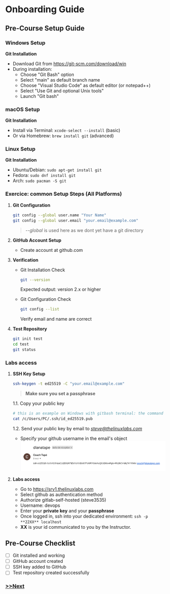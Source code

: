 # Onboarding Guide

## Pre-Course Setup Guide

### Windows Setup
**Git Installation**
   - Download Git from https://git-scm.com/download/win
   - During installation:
     - Choose "Git Bash" option
     - Select "main" as default branch name
     - Choose "Visual Studio Code" as default editor (or notepad++)
     - Select "Use Git and optional Unix tools"
     - Launch "Git bash"
   
### macOS Setup
**Git Installation**
   - Install via Terminal: `xcode-select --install` (basic)
   - Or via Homebrew: `brew install git` (advanced)
   
### Linux Setup
**Git Installation**
   - Ubuntu/Debian: `sudo apt-get install git`
   - Fedora: `sudo dnf install git`
   - Arch: `sudo pacman -S git`

   
### Exercice: common Setup Steps (All Platforms)

1. **Git Configuration**
   ```bash
   git config --global user.name "Your Name"
   git config --global user.email "your.email@example.com"
   ```
   > *--global* is used here as we dont yet have a git directory
     
2. **GitHub Account Setup**
   - Create account at github.com
  
3. **Verification**  
   - Git Installation Check
     ```bash
     git --version
     ```
     Expected output: version 2.x or higher

   - Git Configuration Check
     ```bash
     git config --list
     ```
     Verify email and name are correct

4. **Test Repository**
   ```bash
   git init test
   cd test
   git status
   ```

### Labs access    
1. **SSH Key Setup**
   ```bash
   ssh-keygen -t ed25519 -C "your.email@example.com"
   ```
   > **Make sure you set a passphrase**
   
   1.1. Copy your public key
   ```bash
   # this is an example on Windows with gitbash terminal: the command and the path might be different
   cat /c/Users/PC/.ssh/id_ed25519.pub
   ```
   1.2. Send your public key by email to *steve@thelinuxlabs.com*
   - Specify your github username in the email's object  
     ![sample](./send_ssh_pubkey.png)  
     

3. **Labs access**
   - Go to https://srv1.thelinuxlabs.com 
   - Select github as authentication method
   - Authorize gitlab-self-hosted (steve3535)  
   - Username: devops  
   - Enter your **private key** and your **passphrase**  
   - Once logged in, ssh into your dedicated environment: `ssh -p **22XX** localhost`  
   - **XX** is your id communicated to you by the Instructor.
  
## Pre-Course Checklist
- [ ] Git installed and working
- [ ] GitHub account created
- [ ] SSH key added to GitHub
- [ ] Test repository created successfully

### [>>Next](1-introduction.md)

